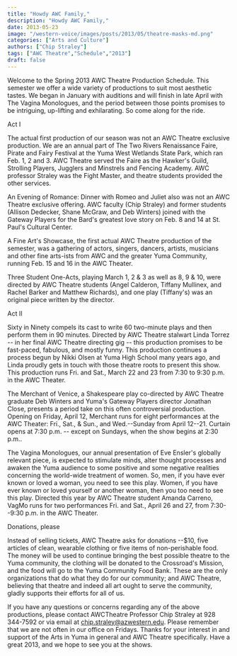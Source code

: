 ```yaml
---
title: "Howdy AWC Family,"
description: "Howdy AWC Family,"
date: 2013-05-23
image: "/western-voice/images/posts/2013/05/theatre-masks-md.png"
categories: ["Arts and Culture"]
authors: ["Chip Straley"]
tags: ["AWC Theatre","Schedule","2013"]
draft: false
---
```

Welcome to the Spring 2013 AWC Theatre Production Schedule. This semester we offer a wide variety of productions to suit most aesthetic tastes. We began in January with auditions and will finish in late April with The Vagina Monologues, and the period between those points promises to be intriguing, up-lifting and exhilarating. So come along for the ride.

Act I

The actual first production of our season was not an AWC Theatre exclusive production. We are an annual part of The Two Rivers Renaissance Faire, Pirate and Fairy Festival at the Yuma West Wetlands State Park, which ran Feb. 1, 2 and 3. AWC Theatre served the Faire as the Hawker's Guild, Strolling Players, Jugglers and Minstrels and Fencing Academy. AWC professor Straley was the Fight Master, and theatre students provided the other services.

An Evening of Romance: Dinner with Romeo and Juliet also was not an AWC Theatre exclusive offering. AWC faculty (Chip Straley) and former students (Allison Dedecker, Shane McGraw, and Deb Winters) joined with the Gateway Players for the Bard's greatest love story on Feb. 8 and 14 at St. Paul's Cultural Center.

A Fine Art's Showcase, the first actual AWC Theatre production of the semester, was a gathering of actors, singers, dancers, artists, musicians and other fine arts-ists from AWC and the greater Yuma Community, running Feb. 15 and 16 in the AWC Theater.

Three Student One-Acts, playing March 1, 2 & 3 as well as 8, 9 & 10, were directed by AWC Theatre students (Angel Calderon, Tiffany Mullinex, and Rachel Barker and Matthew Richards), and one play (Tiffany's) was an original piece written by the director.

Act II

Sixty in Ninety compels its cast to write 60 two-minute plays and then perform them in 90 minutes. Directed by AWC Theatre stalwart Linda Torrez -- in her final AWC Theatre directing gig -- this production promises to be fast-paced, fabulous, and mostly funny. This production continues a process begun by Nikki Olsen at Yuma High School many years ago, and Linda proudly gets in touch with those theatre roots to present this show. This production runs Fri. and Sat., March 22 and 23 from 7:30 to 9:30 p.m. in the AWC Theater.

The Merchant of Venice, a Shakespeare play co-directed by AWC Theatre graduate Deb Winters and Yuma's Gateway Players director Jonathan Close, presents a period take on this often controversial production. Opening on Friday, April 12, Merchant runs for eight performances at the AWC Theater: Fri., Sat., & Sun., and Wed.--Sunday from April 12--21. Curtain opens at 7:30 p.m. -- except on Sundays, when the show begins at 2:30 p.m..

The Vagina Monologues, our annual presentation of Eve Ensler's globally relevant piece, is expected to stimulate minds, alter thought processes and awaken the Yuma audience to some positive and some negative realities concerning the world-wide treatment of women. So, men, if you have ever known or loved a woman, you need to see this play. Women, if you have ever known or loved yourself or another woman, then you too need to see this play. Directed this year by AWC Theatre student Amanda Carreno, VagMo runs for two performances Fri. and Sat., April 26 and 27, from 7:30--9:30 p.m. in the AWC Theater.

Donations, please

Instead of selling tickets, AWC Theatre asks for donations --$10, five articles of clean, wearable clothing or five items of non-perishable food. The money will be used to continue bringing the best possible theatre to the Yuma community, the clothing will be donated to the Crossroad's Mission, and the food will go to the Yuma Community Food Bank. These are the only organizations that do what they do for our community; and AWC Theatre, believing that theatre and indeed all art ought to serve the community, gladly supports their efforts for all of us.

If you have any questions or concerns regarding any of the above productions, please contact AWCTheatre Professor Chip Straley at 928 344-7592 or via email at chip.straley@azwestern.edu. Please remember that we are not often in our office on Fridays. Thanks for your interest in and support of the Arts in Yuma in general and AWC Theatre specifically. Have a great 2013, and we hope to see you at the shows.